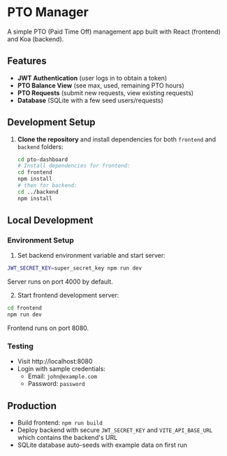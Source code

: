 # PTO Manager

A simple PTO (Paid Time Off) management app built with React (frontend) and Koa (backend).  

## Features

- **JWT Authentication** (user logs in to obtain a token)
- **PTO Balance View** (see max, used, remaining PTO hours)
- **PTO Requests** (submit new requests, view existing requests)
- **Database** (SQLite with a few seed users/requests)

## Development Setup

1. **Clone the repository** and install dependencies for both `frontend` and `backend` folders:

   ```bash
   cd pto-dashboard
   # Install dependencies for frontend:
   cd frontend
   npm install
   # then for backend:
   cd ../backend
   npm install
   ```

## Local Development

### Environment Setup
1. Set backend environment variable and start server:
```bash
JWT_SECRET_KEY=super_secret_key npm run dev
```
Server runs on port 4000 by default.

2. Start frontend development server:
```bash
cd frontend
npm run dev
```
Frontend runs on port 8080.

### Testing
- Visit http://localhost:8080
- Login with sample credentials:
  - Email: `john@example.com`
  - Password: `password`

## Production
- Build frontend: `npm run build`
- Deploy backend with secure `JWT_SECRET_KEY` and `VITE_API_BASE_URL` which contains the backend's URL
- SQLite database auto-seeds with example data on first run